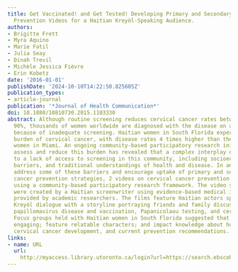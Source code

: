 ```yaml
---
title: Get Vaccinated! and Get Tested! Developing Primary and Secondary Cervical Cancer
  Prevention Videos for a Haitian Kreyòl-Speaking Audience.
authors:
- Brigitte Frett
- Myra Aquino
- Marie Fatil
- Julia Seay
- Dinah Trevil
- Michèle Jessica Fièvre
- Erin Kobetz
date: '2016-01-01'
publishDate: '2024-10-10T14:22:50.825605Z'
publication_types:
- article-journal
publication: '*Journal of Health Communication*'
doi: 10.1080/10810730.2015.1103330
abstract: Although routine screening reduces cervical cancer rates between 60% and
  90%, thousands of women worldwide are diagnosed with the disease on an annual basis
  because of inadequate screening. Haitian women in South Florida experience a disproportionate
  burden of cervical cancer, with disease rates 4 times higher than the average for
  women in Miami. An ongoing community-based participatory research initiative to
  assess and reduce this burden has revealed that a complex interplay of factors contributes
  to a lack of access to screening in this community, including socioeconomics, language
  barriers, and traditional understandings of health and disease. In an effort to
  address some of these barriers and encourage uptake of primary and secondary cervical
  cancer prevention strategies, 2 videos on cervical cancer prevention were created
  using a community-based participatory research framework. The video screenplays
  were created by a Haitian screenwriter using evidence-based medical information
  provided by academic researchers. The films feature Haitian actors speaking a Haitian
  Kreyòl dialogue with a storyline portraying friends and family discussing human
  papillomavirus disease and vaccination, Papanicolaou testing, and cervical cancer.
  Focus groups held with Haitian women in South Florida suggested that the films are
  engaging; feature relatable characters; and impact knowledge about human papillomavirus,
  cervical cancer development, and current prevention recommendations.
links:
- name: URL
  url: 
    http://myaccess.library.utoronto.ca/login?url=https://search.ebscohost.com/login.aspx?direct=true&db=cin20&AN=116262840&site=ehost-live
---
```

